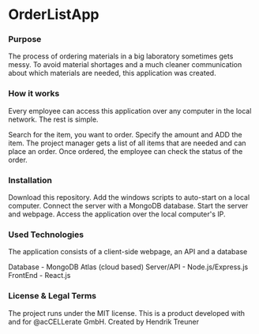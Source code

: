 # OrderListApp

### Purpose

The process of ordering materials in a big laboratory sometimes gets messy. 
To avoid material shortages and a much cleaner communication about which materials are needed, this application was created.

### How it works

Every employee can access this application over any computer in the local network.
The rest is simple.

Search for the item, you want to order. Specify the amount and ADD the item. 
The project manager gets a list of all items that are needed and can place an order.
Once ordered, the employee can check the status of the order.

### Installation

Download this repository.
Add the windows scripts to auto-start on a local computer.
Connect the server with a MongoDB database.
Start the server and webpage.
Access the application over the local computer's IP.

### Used Technologies

The application consists of a client-side webpage, an API and a database

Database - MongoDB Atlas (cloud based)
Server/API - Node.js/Express.js
FrontEnd - React.js

### License & Legal Terms

The project runs under the MIT license.
This is a product developed with and for @acCELLerate GmbH.
Created by Hendrik Treuner
